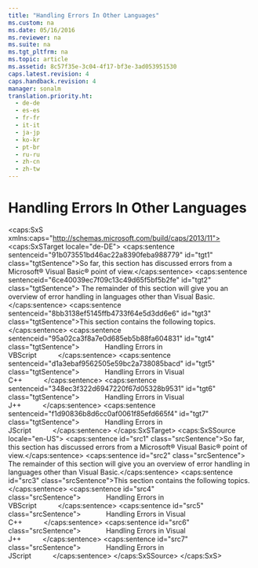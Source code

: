 ```yaml
---
title: "Handling Errors In Other Languages"
ms.custom: na
ms.date: 05/16/2016
ms.reviewer: na
ms.suite: na
ms.tgt_pltfrm: na
ms.topic: article
ms.assetid: 8c57f35e-3c04-4f17-bf3e-3ad053951530
caps.latest.revision: 4
caps.handback.revision: 4
manager: sonalm
translation.priority.ht: 
  - de-de
  - es-es
  - fr-fr
  - it-it
  - ja-jp
  - ko-kr
  - pt-br
  - ru-ru
  - zh-cn
  - zh-tw
---
```

# Handling Errors In Other Languages
<?xml version="1.0" encoding="utf-8"?>
<caps:SxS xmlns:caps="http://schemas.microsoft.com/build/caps/2013/11">
  <caps:SxSTarget locale="de-DE">
    <developerReferenceWithoutSyntaxDocument xsi:schemaLocation="http://ddue.schemas.microsoft.com/authoring/2003/5 http://dduestorage.blob.core.windows.net/ddueschema/developer.xsd" xmlns="http://ddue.schemas.microsoft.com/authoring/2003/5" xmlns:xlink="http://www.w3.org/1999/xlink" xmlns:xsi="http://www.w3.org/2001/XMLSchema-instance">
      <introduction>
        <para>
          <caps:sentence sentenceid="91b073551bd46ac22a8390feba988779" id="tgt1" class="tgtSentence">So far, this section has discussed errors from a Microsoft® Visual Basic® point of view.</caps:sentence>
          <caps:sentence sentenceid="6ce40039ec7f09c13c49d65f5bf5b2fe" id="tgt2" class="tgtSentence"> The remainder of this section will give you an overview of error handling in languages other than Visual Basic.</caps:sentence>
        </para>
        <para>
          <caps:sentence sentenceid="8bb3138ef5145ffb4733f64e5d3dd6e6" id="tgt3" class="tgtSentence">This section contains the following topics.</caps:sentence>
        </para>
        <list class="bullet">
          <listItem>
            <para>
              <caps:sentence sentenceid="95a02ca3f8a7e0d685eb5b88fa604831" id="tgt4" class="tgtSentence">             <legacyLink xlink:href="31bc3743-32d3-4bc7-ac61-ee6ed0fdec70">Handling Errors in VBScript</legacyLink>           </caps:sentence>
            </para>
          </listItem>
          <listItem>
            <para>
              <caps:sentence sentenceid="d1a3ebaf9562505e59bc2a738085bacd" id="tgt5" class="tgtSentence">             <legacyLink xlink:href="b7576f07-020a-45f7-9e79-b5756f33f7ab">Handling Errors in Visual C++</legacyLink>           </caps:sentence>
            </para>
          </listItem>
          <listItem>
            <para>
              <caps:sentence sentenceid="348ec3f322d6947220f67d05328b9531" id="tgt6" class="tgtSentence">             <legacyLink xlink:href="70be5873-b95c-47a6-a793-d97c5b41e7e4">Handling Errors in Visual J++</legacyLink>           </caps:sentence>
            </para>
          </listItem>
          <listItem>
            <para>
              <caps:sentence sentenceid="f1d90836b8d6cc0af0061f85efd665f4" id="tgt7" class="tgtSentence">             <legacyLink xlink:href="3de527e5-2e65-4ab0-9b7f-6d317c4478de">Handling Errors in JScript</legacyLink>           </caps:sentence>
            </para>
          </listItem>
        </list>
      </introduction>
      <relatedTopics></relatedTopics>
    </developerReferenceWithoutSyntaxDocument>
  </caps:SxSTarget>
  <caps:SxSSource locale="en-US">
    <developerReferenceWithoutSyntaxDocument xsi:schemaLocation="http://ddue.schemas.microsoft.com/authoring/2003/5 http://dduestorage.blob.core.windows.net/ddueschema/developer.xsd" xmlns="http://ddue.schemas.microsoft.com/authoring/2003/5" xmlns:xlink="http://www.w3.org/1999/xlink" xmlns:xsi="http://www.w3.org/2001/XMLSchema-instance">
      <introduction>
        <para>
          <caps:sentence id="src1" class="srcSentence">So far, this section has discussed errors from a Microsoft® Visual Basic® point of view.</caps:sentence>
          <caps:sentence id="src2" class="srcSentence"> The remainder of this section will give you an overview of error handling in languages other than Visual Basic.</caps:sentence>
        </para>
        <para>
          <caps:sentence id="src3" class="srcSentence">This section contains the following topics.</caps:sentence>
        </para>
        <list class="bullet">
          <listItem>
            <para>
              <caps:sentence id="src4" class="srcSentence">             <legacyLink xlink:href="31bc3743-32d3-4bc7-ac61-ee6ed0fdec70">Handling Errors in VBScript</legacyLink>           </caps:sentence>
            </para>
          </listItem>
          <listItem>
            <para>
              <caps:sentence id="src5" class="srcSentence">             <legacyLink xlink:href="b7576f07-020a-45f7-9e79-b5756f33f7ab">Handling Errors in Visual C++</legacyLink>           </caps:sentence>
            </para>
          </listItem>
          <listItem>
            <para>
              <caps:sentence id="src6" class="srcSentence">             <legacyLink xlink:href="70be5873-b95c-47a6-a793-d97c5b41e7e4">Handling Errors in Visual J++</legacyLink>           </caps:sentence>
            </para>
          </listItem>
          <listItem>
            <para>
              <caps:sentence id="src7" class="srcSentence">             <legacyLink xlink:href="3de527e5-2e65-4ab0-9b7f-6d317c4478de">Handling Errors in JScript</legacyLink>           </caps:sentence>
            </para>
          </listItem>
        </list>
      </introduction>
      <relatedTopics></relatedTopics>
    </developerReferenceWithoutSyntaxDocument>
  </caps:SxSSource>
</caps:SxS>
